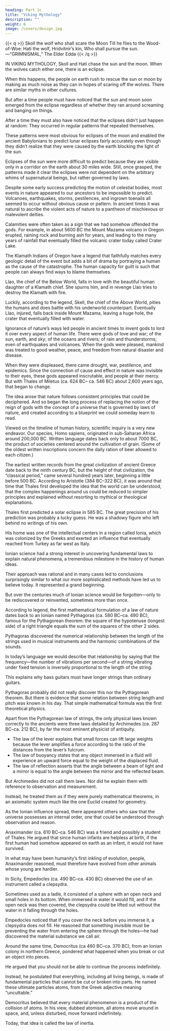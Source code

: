 ```yaml
---
heading: Part 1c
title: "Viking Mythology"
description: ""
weight: 6
image: /covers/design.jpg
---
```



{{< q >}}
Skoll the wolf who shall scare the Moon
Till he flies to the Wood-of-Woe:
Hati the wolf, Hridvitnir’s kin,
Who shall pursue the sun.
—“GRIMNISMAL,” The Elder Edda
{{< /q >}}


IN VIKING MYTHOLOGY, Skoll and Hati chase the sun and the moon. When the wolves catch either one, there is an eclipse. 

When this happens, the people on earth rush to rescue the sun or moon by making as much noise as they can in hopes of scaring off the wolves. There are similar myths in other cultures. 

But after a time people must have noticed that the sun and moon soon emerged from the eclipse regardless of whether they ran around screaming and banging on things.

After a time they must also have noticed that the eclipses didn’t just happen at random: They occurred in regular patterns that repeated themselves.

These patterns were most obvious for eclipses of the moon and enabled the ancient Babylonians to predict lunar eclipses fairly accurately even though they didn’t realize that they were caused by the earth blocking the light of the sun.

Eclipses of the sun were more difficult to predict because they are visible only in a corridor on the earth about 30 miles wide. Still, once grasped, the patterns made it clear the eclipses were not dependent on the arbitrary whims of supernatural beings, but rather governed by laws.

Despite some early success predicting the motion of celestial bodies, most events in nature appeared to our ancestors to be impossible to predict. Volcanoes, earthquakes, storms, pestilences, and ingrown toenails all seemed to occur without obvious cause or pattern. In ancient times it was natural to ascribe the violent acts of nature to a pantheon of mischievous or malevolent deities.

Calamities were often taken as a sign that we had somehow offended the gods. For example, in about 5600 BC the Mount Mazama volcano in Oregon erupted, raining rock and burning ash for years, and leading to the many years of rainfall that eventually filled the volcanic crater today called Crater Lake. 

The Klamath Indians of Oregon have a legend that faithfully matches every geologic detail of the event but adds a bit of drama by portraying a human as the cause of the catastrophe. The human capacity for guilt is such that people can always find ways to blame
themselves. 

Llao, the chief of the Below World, falls in love with the beautiful human daughter of a Klamath chief. She spurns him, and in revenge Llao tries to destroy the Klamath with fire. 

Luckily, according to the legend, Skell, the chief of the Above World, pities the humans and does battle with his underworld counterpart. Eventually Llao, injured, falls back inside Mount Mazama, leaving a huge hole, the crater that eventually filled with water. 

Ignorance of nature’s ways led people in ancient times to invent gods to lord it over every aspect of human life. There were gods of love and war; of the sun, earth, and sky; of the oceans and rivers; of rain and thunderstorms; even of earthquakes and volcanoes. When the gods were pleased, mankind was treated to good weather, peace, and freedom from natural disaster and disease. 

When they were displeased, there came drought, war, pestilence, and epidemics. Since the connection of cause and effect in nature was invisible to their eyes, these gods appeared inscrutable, and people at their mercy. But with Thales of Miletus (ca. 624 BC– ca. 546 BC) about 2,600 years ago, that began to change. 

The idea arose that nature follows consistent principles that could be deciphered. And so began the long process of replacing the notion of the reign of gods with the concept of a universe that is governed by laws of nature, and created according to a blueprint we could someday learn to read.

Viewed on the timeline of human history, scientific inquiry is a very new endeavor. Our species, Homo sapiens, originated in sub-Saharan Africa around 200,000 BC. Written language dates back only to about 7000 BC, the product of societies centered around the cultivation of grain. (Some of the oldest written inscriptions concern the daily ration of beer allowed to each citizen.) 

The earliest written records from the great civilization of ancient Greece date back to the ninth century BC, but the height of that civilization, the “classical period,” came several hundred years later, beginning a little before 500 BC. According to Aristotle (384 BC–322 BC), it was around that time that Thales first developed the idea that the world can be understood, that the complex happenings around us could be reduced to simpler principles and explained without resorting to mythical or theological explanations.


Thales first predicted a solar eclipse in 585 BC. The great precision of his prediction was probably a lucky guess. He was a shadowy figure who left behind no writings of his own. 

His home was one of the intellectual centers in a region called Ionia, which was colonized by the Greeks and exerted an influence that eventually reached from Turkey as far west as Italy. 

Ionian science had a strong interest in uncovering fundamental laws to explain natural phenomena, a tremendous milestone in the history of human ideas. 

Their approach was rational and in many cases led to conclusions surprisingly similar to what our more sophisticated methods have led us to believe today. It represented a grand beginning. 

But over the centuries much of Ionian science would be forgotten—only to be rediscovered or reinvented, sometimes more than once.

According to legend, the first mathematical formulation of a law of nature dates back to an Ionian named Pythagoras (ca. 580 BC–ca. 490 BC), famous for the Pythagorean theorem: the square of the hypotenuse (longest side) of a right triangle equals the sum of the squares of the other 2 sides. 

Pythagoras discovered the numerical relationship between the length of the strings used in musical instruments and the harmonic combinations of the sounds. 

In today’s language we would describe that relationship by saying that the frequency—the number of vibrations per second—of a string vibrating under fixed tension is inversely proportional to the length of the string. 

This explains why bass guitars must have longer strings than ordinary guitars. 

Pythagoras probably did not really discover this nor the Pythagorean theorem. But there is evidence that some relation between string length and pitch was known in his day. That simple mathematical formula was the first theoretical physics.

Apart from the Pythagorean law of strings, the only physical laws known correctly to the ancients were three laws detailed by Archimedes (ca. 287 BC–ca. 212 BC), by far the most eminent physicist of antiquity. 

- The law of the lever explains that small forces can lift large weights because the lever amplifies a force according to the ratio of the distances from the lever’s fulcrum.
- The law of buoyancy states that any object immersed in a fluid will experience an upward force equal to the weight of the displaced fluid. 
- The law of reflection asserts that the angle between a beam of light and a mirror is equal to the angle between the mirror and the reflected beam. 

But Archimedes did not call them laws. Nor did he explain them with reference to observation and measurement. 

Instead, he treated them as if they were purely mathematical theorems, in an axiomatic system much like the one Euclid created for geometry.

As the Ionian influence spread, there appeared others who saw that the universe possesses an internal order, one that could be understood through observation and reason. 

Anaximander (ca. 610 BC–ca. 546 BC) was a friend and possibly a student of Thales. He argued that since human infants are helpless at birth, if the first human had somehow appeared on earth as an infant, it would not have survived.

In what may have been humanity’s first inkling of evolution, people, Anaximander reasoned, must therefore have evolved from other animals whose young are hardier. 

In Sicily, Empedocles (ca. 490 BC–ca. 430 BC) observed the use of an instrument called a clepsydra.

Sometimes used as a ladle, it consisted of a sphere with an open neck and small holes in its bottom. When immersed in water it would fill, and if the open neck was then covered, the clepsydra could be lifted out without the water in it falling through the holes. 

Empedocles noticed that if you cover the neck before you immerse it, a clepsydra does not fill. He reasoned that something invisible must be preventing the water from entering the sphere through the holes—he had discovered the material substance we call air.

Around the same time, Democritus (ca 460 BC–ca. 370 BC), from an Ionian colony in northern Greece, pondered what happened when you break or cut an object into pieces. 

He argued that you should not be able to continue the process indefinitely. 

Instead, he postulated that everything, including all living beings, is made of fundamental particles that cannot be cut or broken into
parts. He named these ultimate particles atoms, from the Greek adjective meaning “uncuttable.”

Democritus believed that every material phenomenon is a product of the collision of atoms. In his view, dubbed atomism, all atoms move around in space, and, unless disturbed, move forward indefinitely. 

Today, that idea is called the law of inertia.

